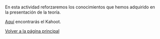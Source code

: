 En esta actividad reforzaremos los conocimientos que hemos adquirido en la presentación de la teoría.

[Aquí](https://kahoot.it/challenge/0509105) encontrarás el Kahoot.

[Volver a la página principal](https://extremera97.github.io/HTTP/)
